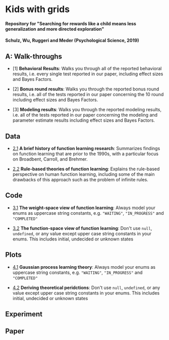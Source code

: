 # Kids with grids
####  Repository for "Searching for rewards like a child means less generalization and more directed exploration"
####  Schulz, Wu, Ruggeri and Meder (Psychological Science, 2019)

## A: Walk-throughs

<a name="walkthroughs"></a>
- [1] **Behavioral Results**: Walks you through all of the reported behavioral results, i.e. every single test reported in our paper, including effect sizes and Bayes Factors.

<a name="walkthroughs"></a>
- [2] **Bonus round results**: Walks you through the reported bonus round results, i.e. all of the tests reported in our paper concerning the 10 round including effect sizes and Bayes Factors.

<a name="walkthroughs"></a>
- [3] **Modeling results**: Walks you through the reported modeling results, i.e. all of the tests reported in our paper concerning the modeling and parameter estimate results including effect sizes and Bayes Factors.

## Data

<a name="data"></a>
- [2.1](#data) **A brief history of function learning research**: Summarizes findings on function learning that are prior to the 1990s, with a particular focus on Broadbent, Carroll, and Brehmer. 

<a name="data"></a>
- [2.2](#data) **Rule-based theories of function learning**: Explains the rule-based perspective on human function learning, including some of the main drawbacks of this approach such as the problem of infinite rules.

## Code

<a name="functionstats--weight"></a>
- [3.1](#code) **The weight-space view of function learning**: Always model your enums as uppercase string constants, e.g. `"WAITING"`, `"IN_PROGRESS"` and `"COMPLETED"`
   
<a name="functionstats--func"></a>
- [3.2](#code) **The function-space view of function learning**: Don't use `null`, `undefined`, or any value except upper case string constants in your enums. This includes initial, undecided or unknown states

## Plots

<a name="functionstats--weight"></a>
- [4.1](#plots) **Gaussian process learning theory**: Always model your enums as uppercase string constants, e.g. `"WAITING"`, `"IN_PROGRESS"` and `"COMPLETED"`
   
<a name="functionstats--func"></a>
- [4.2](#plots) **Deriving theoretical peridctions**: Don't use `null`, `undefined`, or any value except upper case string constants in your enums. This includes initial, undecided or unknown states

## Experiment

## Paper



